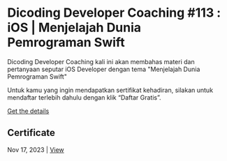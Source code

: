 # Dicoding Developer Coaching #113 : iOS | Menjelajah Dunia Pemrograman Swift
Dicoding Developer Coaching kali ini akan membahas materi dan pertanyaan seputar iOS Developer dengan tema "Menjelajah Dunia Pemrograman Swift"

Untuk kamu yang ingin mendapatkan sertifikat kehadiran, silakan untuk mendaftar terlebih dahulu dengan klik “Daftar Gratis”.

[Get the details](https://www.dicoding.com/events/6938)

## Certificate
Nov 17, 2023 | [View](certificate/certificate.pdf)
